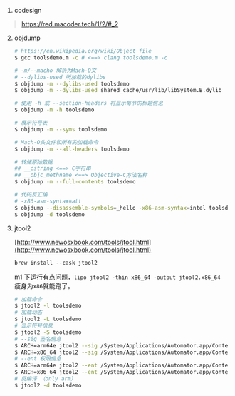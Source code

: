 1. codesign
> https://red.macoder.tech/1/2/#_2

2. objdump
    ```bash
    # https://en.wikipedia.org/wiki/Object_file
    $ gcc toolsdemo.m -c # <==> clang toolsdemo.m -c

    # -m/--macho 解析为Mach-O文
    # --dylibs-used 所加载的dylibs
    $ objdump -m --dylibs-used toolsdemo
    $ objdump -m --dylibs-used shared_cache/usr/lib/libSystem.B.dylib

    # 使用 -h 或 --section-headers 将显示每节的标题信息
    $ objdump -m -h toolsdemo

    # 展示符号表
    $ objdump -m --syms toolsdemo

    # Mach-O头文件和所有的加载命令
    $ objdump -m --all-headers toolsdemo

    # 转储原始数据
    ## __cstring <==> C字符串
    ## __objc_methname <==> Objective-C方法名称
    $ objdump -m --full-contents toolsdemo

    # 代码反汇编
    # -x86-asm-syntax=att
    $ objdump --disassemble-symbols=_hello -x86-asm-syntax=intel toolsdemo
    $ objdump -d toolsdemo
    ```

3. jtool2
    
    [http://www.newosxbook.com/tools/jtool.html](http://www.newosxbook.com/tools/jtool.html)
    
    `brew install --cask jtool2`
    
    m1 下运行有点问题，`lipo jtool2 -thin x86_64 -output jtool2.x86_64` 瘦身为`x86`就能跑了。
    
    ```bash
    # 加载命令
    $ jtool2 -l toolsdemo
    # 加载动态
    $ jtool2 -L toolsdemo
    # 显示符号信息
    $ jtool2 -S toolsdemo
    # --sig 签名信息
    $ ARCH=arm64e jtool2 --sig /System/Applications/Automator.app/Contents/MacOS/Automator
    $ ARCH=x86_64 jtool2 --sig /System/Applications/Automator.app/Contents/MacOS/Automator
    # --ent 权限信息
    $ ARCH=arm64e jtool2 --ent /System/Applications/Automator.app/Contents/MacOS/Automator
    $ ARCH=x86_64 jtool2 --ent /System/Applications/Automator.app/Contents/MacOS/Automator
    # 反编译 （only arm）
    $ jtool2 -d toolsdemo
    ```